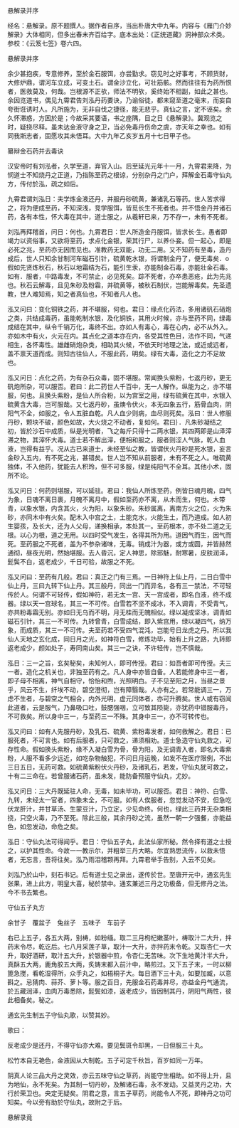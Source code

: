 悬解录并序  

经名：悬解录。原不题撰人。据作者自序，当出朴唐大中九年。内容与《雁门介妙解录》大体相同，但多出春末齐百给字。底本出处：《正统道藏》洞神部众术类。参校：《云笈七签》卷六四。  

悬解录并序  

余少甚抱疾，专意修养，至於金石服饵，亦尝勤求。窃见时之好事考，不顾货财，大修炉鼎，谓河车立成，可变土石。谓金沙立化，可壮筋骸。然而往往有为药所恨者，医救莫及，何哉。岂根源不正欤，师法不明欤，奚终始不相副，如此之甚也。余因览道书，偶见九霄君告刘泓丹药要诀，乃谕俗徒，都未窥至道之毫末，而妄自夸街诳诱时人。凡所施为，无非自伐之捷径，能无悲乎。真仙之言，定不诬矣。余久怀滞惑，方困於是；今故采其要语，书之座隅，目之日《悬解录》。冀观览之时，疑挠尽释。虽未达金液守身之卫，当必免毒丹伤命之虞，亦天年之幸也。如有同我斯志者，固愿攻其未悟耳。大中九年乙亥岁五月十七日甲子也。  

纂辩金石药并去毒诀  

汉安帝时有刘泓者，久学至道，弃官入山。后至延光元年十一月，九霄君来降，为悯道士不知烧丹之正道，乃指陈至药之根谅，分别杂丹之门户，拜解金石毒守仙丸方，传付於泓，疏之如后。  

九霄君谓刘泓日：夫学炼金液还丹，并服丹砂硫黄，兼诸乳石等药。世人苦求得之，将为便成至药，不知深浅，竞学服饵，皆觅长生不死者也。并不悟金丹并诸石药，各有本性，怀大毒在其中，道士服之，从羲轩已来，万不存一，未有不死者。  

刘泓再拜稽首，问日：何也。九霄君日：世人所造金丹服饵，皆求长·生。愚者即竭力以资俗事，又欲将至药，求点化金银，荣其行尸，以养仆妾。但一起心，即是必死之兆，至药亦无因而见也。准教药无双能，功无二用。又不知药有至毒，造丹成后，世人只知余甘制河车磁石引针，硫黄乾水银，将谓制金丹了，便无毒矣．o假如先贤炼秋石，秋石以地霜结为石，能引生汞，亦能制金石毒，亦能壮金石毒。如有．服者，中路毒发，不可禁止，必见死矣。踪不死者，亦卒患恶疮，此为先兆也。秋石云解毒，且见朱砂及粉霜，并硫黄等，被秋石制伏，岂能解毒矣。先圣遗教，世人难知焉，知之者真仙也，不知者凡人也。  

泓又问曰：变化铜铁之药，并不堪服，何也。君日：缘点化药法，多用诸矾石硝炮之类，共结成毒药，虽能乾制水银，及化铜铁，其用火时候，亦与至药不同，绿毒成结在其中，纵令千销万化，毒终不出。亦如人有毒心，毒在心内，必不从外入。亦如木中有火，火元在内。其点化之道本亦在内，各受其性色目，法作不同，气递相生，各怀毒性。雄雌硝炮杂类，相助其火候，不依天时地理之法，或近或远者，盖不禀天道而成。则知古往仙人，不服此药，明矣。绿有大毒，造化之力不足故也。  

泓又问日：点化之药，为有杂石众毒，固不堪服。常闻换头紫粉，七返丹砂，更无矾炮所杂，可以服否。君曰：此二药世人千百中，无一人解作。纵能为之，亦不堪服，何也。且换头紫粉，是仙人所合粉，以为宫室之用，绿有硫黄在其中，水银入硫黄含大毒，岂可服哉。又七返丹砂，虽燠令伏火，本无四象五行，筋骨血肉，阴阳气不全，如服之，令人五脏血乾。凡人血少则病，血尽则死矣。泓曰：世人修服丹砂，颗块不破，颜色如故，大火烧之不动者，复如何。君曰｝．凡朱砂凝结之初，皆於沙石中成质，纵是光明者，飞之每斤只得十二两水银，其四两即是山泽滓滞之物，其滓怀大毒。道士若不解出滓，便相和服之，服者则涩人气脉，乾人血液，岂得有益乎。况从古已来道士，未经至仙之教，皆谓伏火丹砂是死水银，妄言金砂入五内，有不死之兆，甚错矣。世人岂不知从前服者，未有不死之人。唯硫黄独体，不入他药，犹能去人积玲，但不可多服，绿是纯阳气不全耳。其他小术，固所不论。  

泓又问日：何药则堪服，可以延驻。君曰：我仙人所炼至药，例皆日魂月魄，四气为象，日魂不离日裹，月魄不离月中，假如至药亦不离，从木而生，何也。木带青，以象水银，内含其火，火为阳，以象朱砂。朱砂属离，离南方火之位，火为朱砂，亦同木中有火矣。配木入中宫之土，土能克水，火能生土，而乃道成。如人初生婴孩，及长大，还为人父母，递换相承，本处其一。至药根本，亦不处二道之无根。以心为根，道之无用。以四时受气发生，各得其所为用。道因气而生，因气而死。至药服之不死者，盖为不参杂诸味，无毒。销成汁为器，或方或圆，并皆赫然通彻，昼夜光明，然始堪服。去人昏沉，定人神思，除邪魅，耐寒暑，皮肤润泽，髭鬓不白，返老成少，千日可验，故服之不死。  

泓又问曰：至药有几般。君曰：真正之门有三焉。一日神符上仙上丹，二日白雪中仙上丹，三曰九转下仙上丹。其三般丹，同出一门而异名，各有三一禁法，不可轻传於人。何谓不可轻传，假如神符，若无太一宫、天一宫成者，即名白液，终不成器。绿以天一宫球名，其三一不可传。白雪若不坚不成冰，不入调青，不受青气，亦共粉毒霜无别。亦如日无乌而不明，月无桂而无魄相似。绿以凝成坚冰，调青如磁石引针，其三一不可传。九转曾青，白雪成结，即入紫宫用，绿以凝四气，纳万象，而成质，其三一不可传。夫至药若不受四气混沌，岂能号日龙虎之丹。所以我仙人天地之玄化成，同日月之光，如神符白雪，修炼功毕，始有上升之路，九转即返老成少，颜如处子，寿同南山矣。其三一之诀，不许轻传，岂不慎哉。  

泓日：三一之旨，玄矣秘矣，未知何人，即可传授。君曰：如吾者即可传授。夫三一者。造化之机关也，非独至药有之。凡人身中亦皆自备。人若能修身中三一者，即子母不相离，神气自相守，恰怡和煦，光照明白。子不见至阳之月，当昼之景乎，风云不生，纤埃不动，碧空澄彻，岂有障翳哉。人亦有之。若常能调三一，万虑不生者，与碧空之气相合，内外光明，虚元同体者，亦可升腾矣。世人或有窃闻此道者，云是服气，乃鼻吸口吐，鼓腮强咽，立可致其陨毙，亦犹药中错服毒丹，不可救矣。所以身中三一，与至药三一不殊。其身中三一，亦不可转传也。  

泓又问曰：如有人先服丹砂，及乳石、硫黄、紫粉毒发者，如何救解之。君日：已服死者，不可言也。如有后服者，只可救之，递须相劝。道士急造守仙丸救之，可存性命。假如换头紫粉，缘不入凝白雪为骨，骨为阳，及无调青入者，即名大毒紫粉，人服不看多少远近，如吃杂物触犯，不问日月运晚，如发不在医疗限例，不出三日五日，无药可救。如硫黄紫粉伏火丹砂，及诸乳石，若发，守仙丸犹可救之，十有二三命在。若曾服诸石药，虽未发，能防备预服守仙丸，尤妙。  

泓又问日：三大丹既延驻人命，无毒，如未毕功，可以服否。君日：神符、白雪、九转，未经太一官者，四象未全，不可服。如有人俟服者，忽觉发动不安，但急吃伏龙肝汁，并甘草汤、生蒙豆汁，乃立定，少见命终。何也，绿此三药并无杂类相挠，只空火毒，乃不至死。除此三般，其余丹砂之流，虽然一朝一夕强餐，亦能益色，如忽发动，命危之矣。  

泓日：守仙丸法可得闻乎。君日：守仙五子丸，此法仙家所秘。然令择有道之士授之，以护其性命。今故一一教示尔，并粗举三丹大略。尔宜熟思流传，以救未悟者，无忘言，吾将往矣。泓乃雨泪稽颗再拜。九霄君举手告别，入云不见矣。  

刘泓乃於山中，刻石书记。后有道士见之录出，遂传於世。至唐开元中，通玄先生张果，进上此方，明皇大喜，秘於禁中。通玄兼述三丹之功极备，但无修丹之法。今不书去繁也。  

守仙五子丸方  

余甘子　覆盆子　兔丝子　五味子　车前子  

右已上五子，各五大两，别梼，如粉缅。取二三月枸杞嫩茎叶，梼取汁二大升，拌药末令尽，乾讫后。七八月采莲子草，取汁一大升，亦拌药末令乾。又取杏仁一大升，取好酒研，取汁五大升，於银器中煎，令杏仁无苦味。次下生地黄汁半大升，真酥五大两，鹿角胶五大两，炙铸末都入前汁中，略煎过。又下五子末，一时以柳篦急搅，看乾湿得所，众手丸之，如梧桐子大。每日酒下三十丸，如要加臧，以意斟之。忌猜肉、蒜芥、萝卜等。服之百日，先服金石药毒并尽，亦益金丹气通流，於五藏润泽，血肉万毒悉除，髭鬓如漆，返老成少，皆因制其丹，阴阳气两性，彼此相备矣。秘之。  

通玄先生制五子守仙丸歌，以赞其妙。  

歌曰：  

反老成少是还丹，不得守仙亦大难。要见鬓斑令却黑，一日但服三十丸。  

松竹本自无艳色，金液因从大制乾。五子可定千秋旨，百岁如同一万年。  

阴真人论三品大丹之灵效，亦云五味守仙之草药，尚能守生相助。如不得上升，且为地仙，永不死矣。为其制一切丹砂，及解诸石毒，永不发动。又益灵丹之功，大行於荣卫也。央定无疑矣。阴君之意，言五子草药，尚能令人不死，即神丹之功可知矣。今以旁有助於守仙丸，故附之于后。  

悬解录竟  
